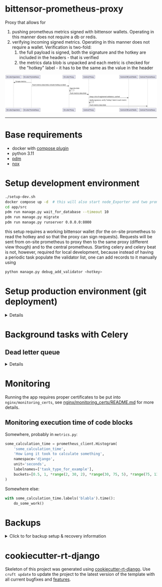 # bittensor-prometheus-proxy

Proxy that allows for 

1. pushing prometheus metrics signed with bittensor wallets. Operating in this manner does not require a db or redis.
2. verifying incoming signed metrics. Operating in this manner does not require a wallet. Verification is two-fold:
   1. the full payload is signed, both the signature and the hotkey are included in the headers - that is verified 
   2. the metrics data blob is unpacked and each metric is checked for the "hotkey" label - it has to be the same as
      the value in the header

![Diagram](./docs/diagram.svg)
- - -

# Base requirements

- docker with [compose plugin](https://docs.docker.com/compose/install/linux/)
- python 3.11
- [pdm](https://pdm-project.org)
- [nox](https://nox.thea.codes)

# Setup development environment

```sh
./setup-dev.sh
docker compose up -d  # this will also start node_Exporter and two prometheus instances
cd app/src
pdm run manage.py wait_for_database --timeout 10
pdm run manage.py migrate
pdm run manage.py runserver 0.0.0.0:8000
```

this setup requires a working bittensor wallet (for the on-site prometheus to read the hotkey and so that the proxy
can sign requests). Requests will be sent from on-site prometheus to proxy then to the same proxy (different view 
though) and to the central prometheus. Starting celery and celery beat is not, however, required for local development,
because instead of having a periodic task populate the validator list, one can add records to it manually using

```bash
python manage.py debug_add_validator <hotkey>
```

# Setup production environment (git deployment)

<details>

This sets up "deployment by pushing to git storage on remote", so that:

- `git push origin ...` just pushes code to Github / other storage without any consequences;
- `git push production master` pushes code to a remote server running the app and triggers a git hook to redeploy the application.

```
Local .git ------------> Origin .git
                \
                 ------> Production .git (redeploy on push)
```

- - -

Use `ssh-keygen` to generate a key pair for the server, then add read-only access to repository in "deployment keys" section (`ssh -A` is easy to use, but not safe).

```sh
# remote server
mkdir -p ~/repos
cd ~/repos
git init --bare --initial-branch=master bittensor-prometheus-proxy.git

mkdir -p ~/domains/bittensor-prometheus-proxy
```

```sh
# locally
git remote add production root@<server>:~/repos/bittensor-prometheus-proxy.git
git push production master
```

```sh
# remote server
cd ~/repos/bittensor-prometheus-proxy.git

cat <<'EOT' > hooks/post-receive
#!/bin/bash
unset GIT_INDEX_FILE
export ROOT=/root
export REPO=bittensor-prometheus-proxy
while read oldrev newrev ref
do
    if [[ $ref =~ .*/master$ ]]; then
        export GIT_DIR="$ROOT/repos/$REPO.git/"
        export GIT_WORK_TREE="$ROOT/domains/$REPO/"
        git checkout -f master
        cd $GIT_WORK_TREE
        ./deploy.sh
    else
        echo "Doing nothing: only the master branch may be deployed on this server."
    fi
done
EOT

chmod +x hooks/post-receive
./hooks/post-receive
cd ~/domains/bittensor-prometheus-proxy
sudo bin/prepare-os.sh
./setup-prod.sh

# adjust the `.env` file

mkdir letsencrypt
./letsencrypt_setup.sh
./deploy.sh
```

### Deploy another branch

Only `master` branch is used to redeploy an application.
If one wants to deploy other branch, force may be used to push desired branch to remote's `master`:

```sh
git push --force production local-branch-to-deploy:master
```

</details>




# Background tasks with Celery

## Dead letter queue

<details>
There is a special queue named `dead_letter` that is used to store tasks
that failed for some reason.

A task should be annotated with `on_failure=send_to_dead_letter_queue`.
Once the reason of tasks failure is fixed, the task can be re-processed
by moving tasks from dead letter queue to the main one ("celery"):

    manage.py move_tasks "dead_letter" "celery"

If tasks fails again, it will be put back to dead letter queue.

To flush add tasks in specific queue, use

    manage.py flush_tasks "dead_letter"
</details>



# Monitoring

Running the app requires proper certificates to be put into `nginx/monitoring_certs`,
see [nginx/monitoring_certs/README.md](nginx/monitoring_certs/README.md) for more details.

## Monitoring execution time of code blocks

Somewhere, probably in `metrics.py`:

```python
some_calculation_time = prometheus_client.Histogram(
    'some_calculation_time',
    'How Long it took to calculate something',
    namespace='django',
    unit='seconds',
    labelnames=['task_type_for_example'],
    buckets=[0.5, 1, *range(2, 30, 2), *range(30, 75, 5), *range(75, 135, 15)]
)
```

Somewhere else:
 
```python
with some_calculation_time.labels('blabla').time():
    do_some_work()
```



# Backups

<details>
<summary>Click to for backup setup & recovery information</summary>

## Setting up periodic backups

Add to crontab:

```sh
# crontab -e
30 0 * * * cd ~/domains/bittensor-prometheus-proxy && ./bin/backup-db.sh > ~/backup.log 2>&1
```

Set `BACKUP_LOCAL_ROTATE_KEEP_LAST` to keep only a specific number of most recent backups in local `.backups` directory.

## Configuring offsite targets for backups

Backups are put in `.backups` directory locally, additionally then can be stored offsite in following ways:

**Backblaze**

Set in `.env` file:

- `BACKUP_B2_BUCKET_NAME`
- `BACKUP_B2_KEY_ID`
- `BACKUP_B2_KEY_SECRET`

**Email**

Set in `.env` file:

- `EMAIL_HOST`
- `EMAIL_PORT`
- `EMAIL_HOST_USER`
- `EMAIL_HOST_PASSWORD`
- `EMAIL_TARGET`

## Restoring system from backup after a catastrophical failure

1. Follow the instructions above to set up a new production environment
2. Restore the database using bin/restore-db.sh
3. See if everything works
4. Set up backups on the new machine
5. Make sure everything is filled up in .env, error reporting integration, email accounts etc

</details>

# cookiecutter-rt-django

Skeleton of this project was generated using [cookiecutter-rt-django](https://github.com/reef-technologies/cookiecutter-rt-django).
Use `cruft update` to update the project to the latest version of the template with all current bugfixes and [features](https://github.com/reef-technologies/cookiecutter-rt-django/blob/master/features.md).
